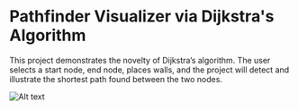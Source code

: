 # Pathfinder Visualizer via Dijkstra's Algorithm

This project demonstrates the novelty of Dijkstra’s algorithm.
The user selects a start node, end node, places walls, and the project will detect and illustrate the shortest path found between the two nodes.

![Alt text](/public/Pathfinder1.jpg)
